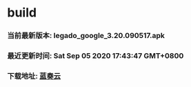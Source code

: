 # build

### 当前最新版本: legado_google_3.20.090517.apk
### 最近更新时间: Sat Sep 05 2020 17:43:47 GMT+0800
### 下载地址: [蓝奏云](https://wwa.lanzous.com/b0d8bblej)
